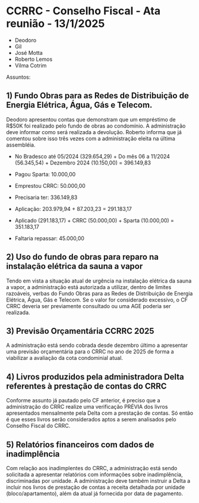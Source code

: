 # CCRRC - Conselho Fiscal - Ata reunião - 13/1/2025

- Deodoro
- Gil
- José Motta
- Roberto Lemos
- Vilma Cotrim

Assuntos:
 ## 1) Fundo Obras para as Redes de Distribuição de Energia Elétrica, Água, Gás e Telecom.

 Deodoro apresentou contas que demonstram que um empréstimo de R$50K foi realizado pelo fundo de obras ao condomínio. A administração deve informar como será realizada a devolução. Roberto informa que já comentou sobre isso três vezes com a administração eleita na última assembléia.

 - No Bradesco até 05/2024 (329.654,29) + Do mês 06 a 11/2024 (56.345,54) + Dezembro 2024 (10.150,00) = 396.149,83

 - Pagou Sparta:              10.000,00
 - Emprestou CRRC:            50.000,00
 - Precisaria ter:            336.149,83

 - Aplicação:                 203.979,94 + 87.203,23 = 291.183,17

 - Aplicado (291.183,17) + CRRC (50.000,00) + Sparta (10.000,00) = 351.183,17

 - Faltaria repassar:         45.000,00

 ## 2) Uso do fundo de obras para reparo na instalação elétrica da sauna a vapor

 Tendo em vista a situação atual de urgência na instalação elétrica da sauna a vapor, a administração está autorizada a utilizar, dentro de limites razoáveis, verbas do Fundo Obras para as Redes de Distribuição de Energia Elétrica, Água, Gás e Telecom. Se o valor for considerado excessivo, o CF CRRC deveria ser previamente consultado ou uma AGE poderia ser realizada.

 ## 3) Previsão Orçamentária CCRRC 2025

 A administração está sendo cobrada desde dezembro último a apresentar uma previsão orçamentária para o CRRC no ano de 2025 de forma a viabilizar a avaliação da cota condominial atual.

 ## 4) Livros produzidos pela administradora Delta referentes à prestação de contas do CRRC

 Conforme assunto já pautado pelo CF anterior, é preciso que a administração do CRRC realize uma verificação PRÉVIA dos livros apresentados mensalmente pela Delta com a prestação de contas. Só então é que esses livros serão considerados aptos a serem analisados pelo Conselho Fiscal do CRRC.

 ## 5) Relatórios financeiros com dados de inadimplência

 Com relação aos inadimplentes do CRRC, a administração está sendo solicitada a apresentar relatórios com informações sobre inadimplência, discriminadas por unidade. A administração deve também instruir a Delta a incluir nos livros de prestação de contas a receita detalhada por unidade (bloco/apartamento), além da atual já fornecida por data de pagamento.

